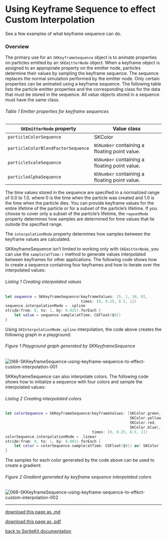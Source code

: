 # Using Keyframe Sequence to effect Custom Interpolation

See a few examples of what keyframe sequence can do.

### Overview

The primary use for an `SKKeyframeSequence` object is to animate properties on particles emitted by an `SKEmitterNode` object. When a keyframe object is assigned to an appropriate property on the emitter node, particles determine their values by sampling the keyframe sequence. The sequence replaces the normal simulation performed by the emitter node. Only certain properties can be animated using a keyframe sequence. The following table lists the particle emitter properties and the corresponding class for the data that must be stored in the sequence. All value objects stored in a sequence must have the same class.

###### Table 1 Emitter properties for keyframe sequences

| `SKEmitterNode` property           | Value class                                   |
|------------------------------------|-----------------------------------------------|
| `particleColorSequence`            | SKColor                                       |
| `particleColorBlendFactorSequence` | `NSNumber` containing a floating point value. |
| `particleScaleSequence`            | `NSNumber` containing a floating point value. |
| `particleAlphaSequence`            | `NSNumber` containing a floating point value. |

The time values stored in the sequence are specified in a normalized range of 0.0 to 1.0, where 0 is the time when the particle was created and 1.0 is the time when the particle dies. You can provide keyframe values for the entire lifetime of the particle or for a subset of the particle’s lifetime. If you choose to cover only a subset of the particle’s lifetime, the `repeatMode` property determines how samples are determined for time values that lie outside the specified range.

The `interpolationMode` property determines how samples between the keyframe values are calculated.

SKKeyframeSequence isn’t limited to working only with `SKEmitterNode`, you can use the `sample(atTime:)` method to generate values interpolated between keyframes for other applications. The following code shows how to create a sequence containing four keyframes and how to iterate over the interpolated values:

###### Listing 1 Creating interpolated values

```swift
let sequence = SKKeyframeSequence(keyframeValues: [5, 1, 10, 0],
                                  times: [0, 0.25, 0.5, 1])
sequence.interpolationMode = .spline
stride(from: 0, to: 1, by: 0.025).forEach {
    let value = sequence.sample(atTime: CGFloat($0))
}
```

Using `SKInterpolationMode.spline` interpolation, the code above creates the following graph in a playground:

###### Figure 1 Playground graph generated by SKKeyframeSequence

![066-SKKeyframeSequence-using-keyframe-sequence-to-effect-custom-interpolation-001](/images/066-SKKeyframeSequence-using-keyframe-sequence-to-effect-custom-interpolation-001.png)

SKKeyframeSequence can also interpolate colors. The following code shows how to initialize a sequence with four colors and sample the interpolated values:

###### Listing 2 Creating interpolated colors

```swift
let colorSequence = SKKeyframeSequence(keyframeValues: [SKColor.green,
                                                        SKColor.yellow,
                                                        SKColor.red,
                                                        SKColor.blue],
                                       times: [0, 0.25, 0.5, 1])
colorSequence.interpolationMode = .linear
stride(from: 0, to: 1, by: 0.001).forEach {
    let color = colorSequence.sample(atTime: CGFloat($0)) as! SKColor
}
```

The samples for each color generated by the code above can be used to create a gradient:

###### Figure 2 Gradient generated by keyframe sequence interpolated colors

![066-SKKeyframeSequence-using-keyframe-sequence-to-effect-custom-interpolation-002](066-SKKeyframeSequence-using-keyframe-sequence-to-effect-custom-interpolation-002.png)

--------------------------

[download this page as .md](https://raw.githubusercontent.com/retrokid/retrokid.github.io/master/tech_notes/spritekit_documentation/066-SKKeyframeSequence-using-keyframe-sequence-to-effect-custom-interpolation.md)

[download this page as .pdf](https://github.com/retrokid/retrokid.github.io/raw/master/tech_notes/spritekit_documentation/066-SKKeyframeSequence-using-keyframe-sequence-to-effect-custom-interpolation.pdf)

[back to SpriteKit documentation](./spritekit-documentation)
